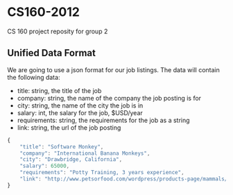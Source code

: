 CS160-2012
==========

CS 160 project reposity for group 2



## Unified Data Format

We are going to use a json format for our job listings. The data will contain the following data:

* title: string, the title of the job
* company: string, the name of the company the job posting is for
* city: string, the name of the city the job is in
* salary: int, the salary for the job, $USD/year
* requirements: string, the requirements for the job as a string
* link: string, the url of the job posting

```javascript
{
	"title": "Software Monkey",
	"company": "International Banana Monkeys",
	"city": "Drawbridge, California",
	"salary": 65000,
	"requirements": "Potty Training, 3 years experience",
	"link": "http://www.petsorfood.com/wordpress/products-page/mammals/spider-monkey/",
}
```

